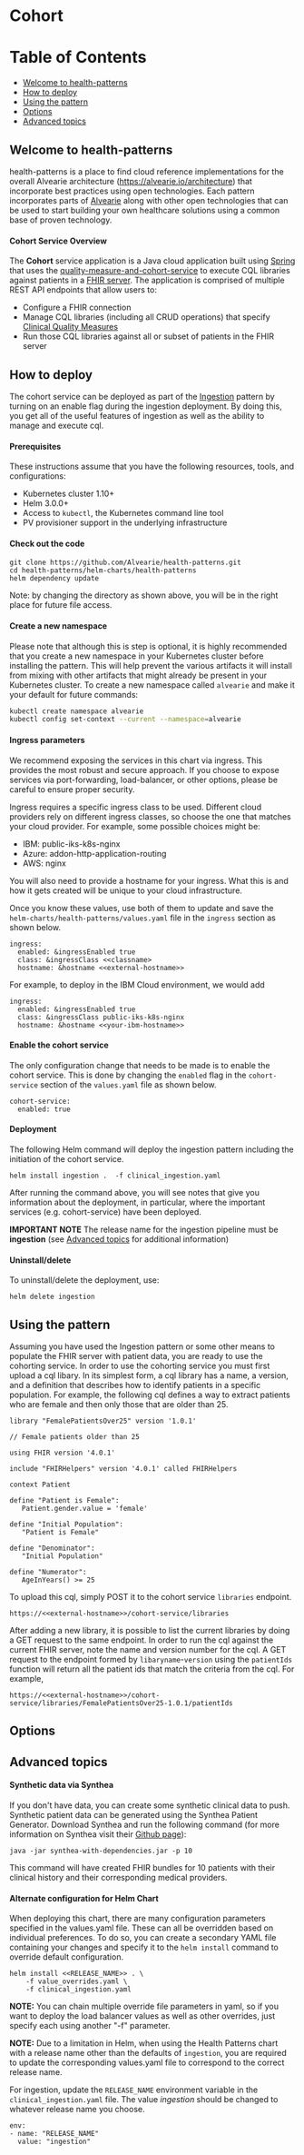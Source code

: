 # Cohort

# Table of Contents
- [Welcome to health-patterns](#cohort-overview)
- [How to deploy](#how-to-deploy)
- [Using the pattern](#using-the-pattern)
- [Options](#options)
- [Advanced topics](#advanced-topics)

## Welcome to health-patterns

health-patterns is a place to find cloud reference implementations for the overall Alvearie architecture (https://alvearie.io/architecture) that incorporate best practices using open technologies.  Each pattern incorporates parts of [Alvearie](https://alvearie.io/) along with other open technologies that can be used to start building your own healthcare solutions using a common base of proven technology.


#### Cohort Service Overview

The **Cohort** service application is a Java cloud application built using [Spring](https://spring.io/) that uses the [quality-measure-and-cohort-service](https://github.com/Alvearie/quality-measure-and-cohort-service) to execute CQL libraries against patients in a [FHIR server](https://ibm.github.io/FHIR/). The application is comprised of multiple REST API endpoints that allow users to:

  - Configure a FHIR connection
  - Manage CQL libraries (including all CRUD operations) that specify [Clinical Quality Measures](http://build.fhir.org/ig/HL7/cqf-measures/measure-conformance.html)
  - Run those CQL libraries against all or subset of patients in the FHIR server




## How to deploy

The cohort service can be deployed as part of the [Ingestion](../ingest/README.md) pattern by turning on an enable flag during the ingestion deployment.  By doing this, you get all of the useful features of ingestion as well as the ability to manage and execute cql.

#### Prerequisites

These instructions assume that you have the following resources, tools, and configurations:

- Kubernetes cluster 1.10+
- Helm 3.0.0+
- Access to ```kubectl```, the Kubernetes command line tool
- PV provisioner support in the underlying infrastructure

#### Check out the code

```
git clone https://github.com/Alvearie/health-patterns.git
cd health-patterns/helm-charts/health-patterns
helm dependency update
```

Note: by changing the directory as shown above, you will be in the right place for future file access.

#### Create a new namespace

Please note that although this is step is optional, it is highly recommended that you create a new namespace in your Kubernetes cluster before installing the pattern.  This will help prevent the various artifacts it will install from mixing with other artifacts that might already be present in your Kubernetes cluster.  To create a new namespace called ```alvearie``` and make it your default for future commands:

```bash
kubectl create namespace alvearie
kubectl config set-context --current --namespace=alvearie
```

#### Ingress parameters

We recommend exposing the services in this chart via ingress.  This provides the most robust and secure approach.  If you choose to expose services via port-forwarding, load-balancer, or other options, please be careful to ensure proper security.

Ingress requires a specific ingress class to be used.  Different cloud providers rely on different ingress classes, so choose the one that matches your cloud provider.  For example, some possible choices might be:
  - IBM: public-iks-k8s-nginx
  - Azure: addon-http-application-routing
  - AWS: nginx

You will also need to provide a hostname for your ingress.  What this is and how it gets created will be unique to your cloud infrastructure.  

Once you know these values, use both of them to update and save the ```helm-charts/health-patterns/values.yaml``` file in the `ingress` section as shown below.

```
ingress:
  enabled: &ingressEnabled true
  class: &ingressClass <<classname>
  hostname: &hostname <<external-hostname>>
```

For example, to deploy in the IBM Cloud environment, we would add

```
ingress:
  enabled: &ingressEnabled true
  class: &ingressClass public-iks-k8s-nginx
  hostname: &hostname <<your-ibm-hostname>>
```

#### Enable the cohort service

The only configuration change that needs to be made is to enable the cohort service.  This is done by changing the `enabled` flag in the `cohort-service` section of the `values.yaml` file as shown below.

```
cohort-service:
  enabled: true
```
#### Deployment

The following Helm command will deploy the ingestion pattern including the initiation of the cohort service.
```
helm install ingestion .  -f clinical_ingestion.yaml
```
After running the command above, you will see notes that give you information about the deployment, in particular, where the important services (e.g. cohort-service) have been deployed.

**IMPORTANT NOTE** The release name for the ingestion pipeline must be **ingestion** (see [Advanced topics](#advanced-topics) for additional information)

#### Uninstall/delete

To uninstall/delete the deployment, use:
```
helm delete ingestion
```


## Using the pattern
Assuming you have used the Ingestion pattern or some other means to populate the FHIR server with patient data, you are ready to use the cohorting service.  In order to use the cohorting service you must first upload a cql libary. In its simplest form, a cql library has a name, a version, and a definition that describes how to identify patients in a specific population.  For example, the following cql defines a way to extract patients who are female and then only those that are older than 25.

```
library "FemalePatientsOver25" version '1.0.1'

// Female patients older than 25

using FHIR version '4.0.1'

include "FHIRHelpers" version '4.0.1' called FHIRHelpers

context Patient

define "Patient is Female":
   Patient.gender.value = 'female'

define "Initial Population":
   "Patient is Female"

define "Denominator":
   "Initial Population"

define "Numerator":
   AgeInYears() >= 25
```

To upload this cql, simply POST it to the cohort service `libraries` endpoint.

```
https://<<external-hostname>>/cohort-service/libraries
```

After adding a new library, it is possible to list the current libraries by doing a GET request to the same endpoint.  In order to run the cql against the current FHIR server, note the name and version number for the cql.  A GET request to the endpoint formed by `libaryname`-`version` using the `patientIds` function will return all the patient ids that match the criteria from the cql.  For example,

```
https://<<external-hostname>>/cohort-service/libraries/FemalePatientsOver25-1.0.1/patientIds
```


## Options

## Advanced topics

#### Synthetic data via Synthea

  If you don't have data, you can create some synthetic clinical data to push. Synthetic patient data can be generated using the Synthea Patient Generator.  Download Synthea and run the following command (for more information on Synthea visit their [Github page](https://github.com/synthetichealth/synthea)):

  `java -jar synthea-with-dependencies.jar -p 10`

  This command will have created FHIR bundles for 10 patients with their clinical history and their corresponding medical providers.

#### Alternate configuration for Helm Chart

When deploying this chart, there are many configuration parameters specified in the values.yaml file.  These can all be overridden based on individual preferences.  To do so, you can create a secondary YAML file containing your changes and specify it to the `helm install` command to override default configuration.

```
helm install <<RELEASE_NAME>> . \
    -f value_overrides.yaml \
    -f clinical_ingestion.yaml
```

**NOTE:** You can chain multiple override file parameters in yaml, so if you want to deploy the load balancer values as well as other overrides, just specify each using another "-f" parameter.

**NOTE:** Due to a limitation in Helm, when using the Health Patterns chart with a release name other than the defaults of `ingestion`, you are required to update the corresponding values.yaml file to correspond to the correct release name.  

For ingestion, update the `RELEASE_NAME` environment variable in the `clinical_ingestion.yaml` file.  The value _ingestion_ should be changed to whatever release name you choose.

```
env:
- name: "RELEASE_NAME"
  value: "ingestion"
```
